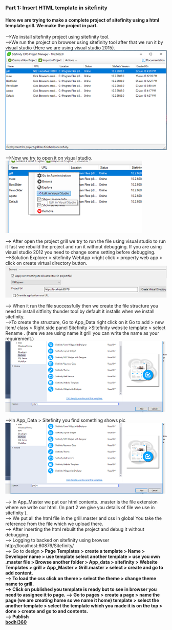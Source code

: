 <h3>Part 1: Insert HTML template in sitefinity</h3>
<h4>Here we are trying to make a complete project of sitefinity using a html template grill. We make the project in part.</h4>
<p>-->We install sitefinity project using sitefinity tool.</br>
-->We run the project on browser using sitefinity tool after that we run it by visual studio (Here we are using visual studio 2015).</br>
 <img src="https://github.com/Bodhi360/Part-1-Insert-HTML-template-in-sitefinity/blob/master/pic/pic1.png"/>

-->Now we try to open it on visual studio.</br>
<img src="https://github.com/Bodhi360/Part-1-Insert-HTML-template-in-sitefinity/blob/master/pic/pic2.png"/>
 
-->	After open the project grill we try to run the file using visual studio to run it fast we rebuild the project and run it without debugging. If you are using visual studio 2012 you need to change some setting before debugging.</br>
-->Solution Explorer > sitefinity WebApp >right click > property web app > click on create virtual directory button.</br>
<img src="https://github.com/Bodhi360/Part-1-Insert-HTML-template-in-sitefinity/blob/master/pic/pic3.png"/>
 
-->	When it run the file successfully then we create the file structure you need to install sitfinity thunder tool by default it installs when we install sitefinity.</br>
-->To create the structure, Go to App_Data right click on it Go to add > new item/ class > Right side panel Sitefinity >Sitefinity website template > select 
Rename . (here we are using name it grill you can write the name as your requirement.)</br>
<img src="https://github.com/Bodhi360/Part-1-Insert-HTML-template-in-sitefinity/blob/master/pic/pic4.png"/>
 
-->In App_Data > Sitefinity you find something shows pic</br>
<img src="https://github.com/Bodhi360/Part-1-Insert-HTML-template-in-sitefinity/blob/master/pic/pic5.png"/>
 
-->	In App_Master we put our html contents. 
.master is the file extension where we write our html.
(In part 2 we give you details of file we use in sitefinity ).</br>
-->	We put all the html file in the grill.master and css in global
You take the reference from the file which we upload there.</br>
-->	After inserting the html rebuilt the project and debug it without debugging.</br>
-->	Logging to backed on sitefinity using browser http://localhost:60876/Sitefinity/</br>
-->	Go to design <b> > Page Templates > create a template > Name  > Developer name > use template  select another template > use you own .master file<b/> >
Browse another folder <b> > App_data > sitefinity > Website Templates > grill  > App_Master > Grill.master > select > create and go to add content.<b/> </br>
-->	To load the css click on theme > select the theme > change theme name to grill.<br/>
-->	Click on published you template is ready but to see in browser you need to assignee it to page.
-->	Go to pages > create a page > name the page (we are creating home so we name it home)  template > select the another template > select the template which you made it is on the top > done  > create and go to and contents.</br>
-->	Publish <br/>
<a href="http://bodhi360.cloud/">bodhi360</a></br>

 </p>

